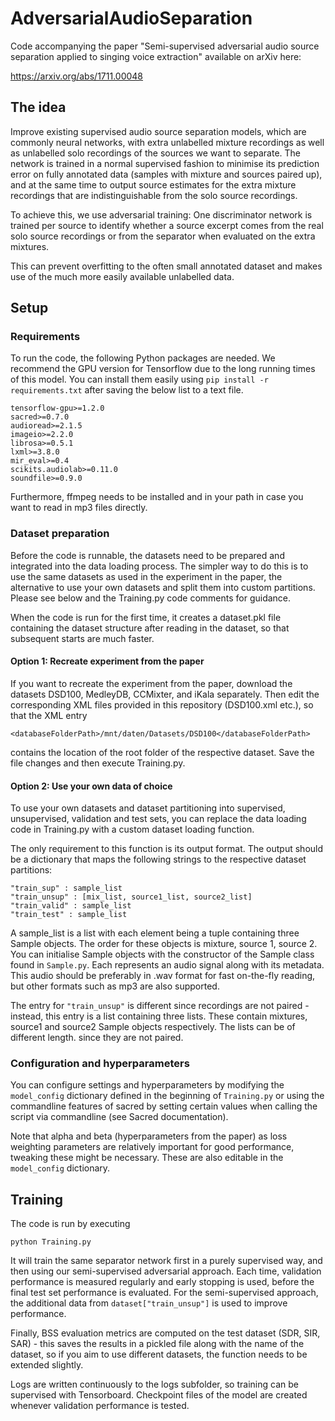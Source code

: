# AdversarialAudioSeparation

Code accompanying the paper "Semi-supervised adversarial audio source separation applied to singing voice extraction" available on arXiv here:

https://arxiv.org/abs/1711.00048

## The idea

Improve existing supervised audio source separation models, which are commonly neural networks, with extra unlabelled mixture recordings as well as unlabelled solo recordings of the sources we want to separate. The network is trained in a normal supervised fashion to minimise its prediction error on fully annotated data (samples with mixture and sources paired up), and at the same time to output source estimates for the extra mixture recordings that are indistinguishable from the solo source recordings.

To achieve this, we use adversarial training: One discriminator network is trained per source to identify whether a source excerpt comes from the real solo source recordings or from the separator when evaluated on the extra mixtures.

This can prevent overfitting to the often small annotated dataset and makes use of the much more easily available unlabelled data.

## Setup

### Requirements

To run the code, the following Python packages are needed. We recommend the GPU version for Tensorflow due to the long running times of this model. You can install them easily using ``pip install -r requirements.txt`` after saving the below list to a text file.

```
tensorflow-gpu>=1.2.0  
sacred>=0.7.0  
audioread>=2.1.5
imageio>=2.2.0
librosa>=0.5.1
lxml>=3.8.0
mir_eval>=0.4
scikits.audiolab>=0.11.0
soundfile>=0.9.0
```

Furthermore, ffmpeg needs to be installed and in your path in case you want to read in mp3 files directly.

### Dataset preparation

Before the code is runnable, the datasets need to be prepared and integrated into the data loading process.
The simpler way to do this is to use the same datasets as used in the experiment in the paper, the alternative to use your own datasets and split them into custom partitions. Please see below and the Training.py code comments for guidance.

When the code is run for the first time, it creates a dataset.pkl file containing the dataset structure after reading in the dataset, so that subsequent starts are much faster.

#### Option 1: Recreate experiment from the paper

If you want to recreate the experiment from the paper, download the datasets DSD100, MedleyDB, CCMixter, and iKala separately.
Then edit the corresponding XML files provided in this repository (DSD100.xml etc.), so that the XML entry

``
<databaseFolderPath>/mnt/daten/Datasets/DSD100</databaseFolderPath>
``

contains the location of the root folder of the respective dataset. Save the file changes and then execute Training.py.

#### Option 2: Use your own data of choice

To use your own datasets and dataset partitioning into supervised, unsupervised, validation and test sets, you can replace the data loading code in Training.py with a custom dataset loading function.

The only requirement to this function is its output format. The output should be a dictionary that maps the following strings to the respective dataset partitions:

```
"train_sup" : sample_list
"train_unsup" : [mix_list, source1_list, source2_list]
"train_valid" : sample_list
"train_test" : sample_list
```

A sample_list is a list with each element being a tuple containing three Sample objects. The order for these objects is mixture, source 1, source 2.
You can initialise Sample objects with the constructor of the Sample class found in ``Sample.py``. Each represents an audio signal along with its metadata. This audio should be preferably in .wav format for fast on-the-fly reading, but other formats such as mp3 are also supported.

The entry for `"train_unsup"` is different since recordings are not paired - instead, this entry is a list containing three lists. These contain mixtures, source1 and source2 Sample objects respectively. The lists can be of different length. since they are not paired.

### Configuration and hyperparameters

You can configure settings and hyperparameters by modifying the ``model_config`` dictionary defined in the beginning of ``Training.py`` or using the commandline features of sacred by setting certain values when calling the script via commandline (see Sacred documentation).

Note that alpha and beta (hyperparameters from the paper) as loss weighting parameters are relatively important for good performance, tweaking these might be necessary. These are also editable in the ``model_config`` dictionary.

## Training

The code is run by executing

``
python Training.py
``

It will train the same separator network first in a purely supervised way, and then using our semi-supervised adversarial approach. Each time, validation performance is measured regularly and early stopping is used, before the final test set performance is evaluated. For the semi-supervised approach, the additional data from ``dataset["train_unsup"]`` is used to improve performance.

Finally, BSS evaluation metrics are computed on the test dataset (SDR, SIR, SAR) - this saves the results in a pickled file along with the name of the dataset, so if you aim to use different datasets, the function needs to be extended slightly. 

Logs are written continuously to the logs subfolder, so training can be supervised with Tensorboard. Checkpoint files of the model are created whenever validation performance is tested.
